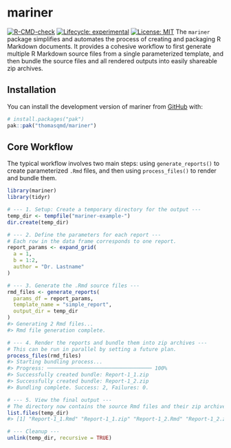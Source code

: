 # mariner

[![R-CMD-check](https://github.com/thomasqmd/mariner/actions/workflows/R-CMD-check.yaml/badge.svg)](https://github.com/thomasqmd/mariner/actions/workflows/R-CMD-check.yaml)
[![Lifecycle: experimental](https://img.shields.io/badge/lifecycle-experimental-orange.svg)](https://lifecycle.r-lib.org/articles/stages.html#experimental)
[![License: MIT](https://img.shields.io/badge/License-MIT-yellow.svg)](https://opensource.org/licenses/MIT)
The `mariner` package simplifies and automates the process of creating and packaging R Markdown documents. It provides a cohesive workflow to first generate multiple R Markdown source files from a single parameterized template, and then bundle the source files and all rendered outputs into easily shareable zip archives.

## Installation

You can install the development version of mariner from [GitHub](https://github.com/thomasqmd/mariner) with:

```r
# install.packages("pak")
pak::pak("thomasqmd/mariner")

```

## Core Workflow

The typical workflow involves two main steps: using `generate_reports()` to create parameterized `.Rmd` files, and then using `process_files()` to render and bundle them.

```r
library(mariner)
library(tidyr)

# --- 1. Setup: Create a temporary directory for the output ---
temp_dir <- tempfile("mariner-example-")
dir.create(temp_dir)

# --- 2. Define the parameters for each report ---
# Each row in the data frame corresponds to one report.
report_params <- expand_grid(
  a = 1, 
  b = 1:2, 
  author = "Dr. Lastname"
)

# --- 3. Generate the .Rmd source files ---
rmd_files <- generate_reports(
  params_df = report_params,
  template_name = "simple_report",
  output_dir = temp_dir
)
#> Generating 2 Rmd files...
#> Rmd file generation complete.

# --- 4. Render the reports and bundle them into zip archives ---
# This can be run in parallel by setting a future plan.
process_files(rmd_files)
#> Starting bundling process...
#> Progress: ────────────────────────────────── 100%
#> Successfully created bundle: Report-1_1.zip
#> Successfully created bundle: Report-1_2.zip
#> Bundling complete. Success: 2, Failures: 0.

# --- 5. View the final output ---
# The directory now contains the source Rmd files and their zip archives.
list.files(temp_dir)
#> [1] "Report-1_1.Rmd" "Report-1_1.zip" "Report-1_2.Rmd" "Report-1_2.zip"

# --- Cleanup ---
unlink(temp_dir, recursive = TRUE)
```
